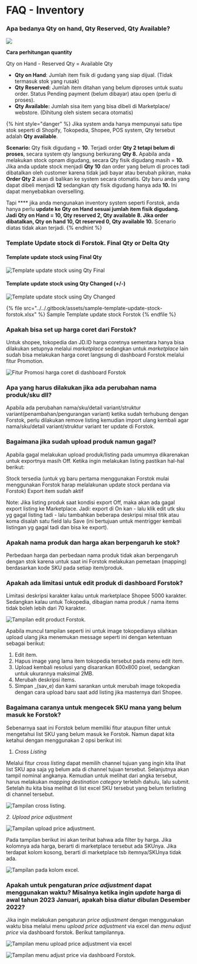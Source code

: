 # FAQ - Inventory

### Apa bedanya Qty on hand, Qty Reserved, Qty Available?

![](../../.gitbook/assets/qty-type-in-forstok.png)

**Cara perhitungan quantity** &#x20;

Qty on Hand - Reserved Qty = Available Qty

* **Qty on Hand**: Jumlah item fisik di gudang yang siap dijual. (Tidak termasuk stok yang rusak)
* **Qty Reserved:** Jumlah item ditahan yang belum diproses untuk suatu order. Status Pending payment (belum dibayar) atau open (perlu di proses).
* **Qty Available:** Jumlah sisa item yang bisa dibeli di Marketplace/ webstore. (Dihitung oleh sistem secara otomatis)&#x20;

{% hint style="danger" %}
Jika system anda hanya mempunyai satu tipe stok seperti di Shopify, Tokopedia, Shopee, POS system, Qty tersebut adalah **Qty available**.&#x20;

**Scenario:** Qty fisik digudang = **10**. Terjadi order **Qty 2 tetapi belum di proses**, secara system qty langsung berkurang **Qty 8.** Apabila anda melakukan stock opnam digudang, secara Qty fisik digudang masih = **10.** Jika anda update stock menjadi  **Qty** **10** dan order yang belum di proces tadi dibatalkan oleh customer karena tidak jadi bayar atau berubah pikiran, maka **Order Qty 2** akan di balikan ke system secara otomatis. Qty baru anda yang dapat dibeli menjadi **12** sedangkan qty fisik digudang hanya ada **10.** Ini dapat menyebabkan overselling.&#x20;

Tapi **** jika anda mengunakan inventory system seperti Forstok, anda hanya perlu **update ke Qty on Hand sesuai jumlah item fisik digudang. Jadi Qty on Hand = 10, Qty reserved 2, Qty available 8. Jika order dibatalkan, Qty on hand 10, Qt reserved 0, Qty available 10.** Scenario diatas tidak akan terjadi.&#x20;
{% endhint %}

### Template Update stock di Forstok. Final Qty or Delta Qty

#### Template update stock using Final Qty

![Template update stock using Qty Final](<../../.gitbook/assets/qty-update-final (1).png>)

#### Template update stock using Qty Changed (+/-)

![Template update stock using Qty Changed](../../.gitbook/assets/qty-update-delta.png)

{% file src="../../.gitbook/assets/sample-template-update-stock-forstok.xlsx" %}
Sample Template update stock Forstok
{% endfile %}

### **Apakah bisa set up harga coret dari Forstok?**

Untuk shopee, tokopedia dan JD.ID harga coretnya sementara hanya bisa dilakukan setupnya melalui _marketplace_ sedangkan untuk _marketplace_ lain sudah bisa melakukan harga coret langsung di dashboard Forstok melalui fitur Promotion.

![Fitur Promosi harga coret di dashboard Forstok](<../../.gitbook/assets/WhatsApp Image 2022-03-15 at 11.47.57.jpeg>)

### Apa yang harus dilakukan jika ada perubahan nama produk/sku dll?

Apabila ada perubahan nama/sku/detail variant/struktur variant(penambahan/pengurangan variant) ketika sudah terhubung dengan Forstok, perlu dilakukan remove listing kemudian import ulang kembali agar nama/sku/detail variant/struktur variant ter update di Forstok.

### **Bagaimana jika sudah upload produk namun gagal?**

Apabila gagal melakukan upload produk/listing pada umumnya dikarenakan untuk exportnya masih Off. Ketika ingin melakukan listing pastikan hal-hal berikut:

Stock tersedia (untuk yg baru pertama menggunakan Forstok mulai menggunakan Forstok harap melalakunan update stock perdana via Forstok) Export item sudah aktif

Note: Jika listing produk saat kondisi export Off, maka akan ada gagal export listing ke Marketplace. Jadi: export di On kan - lalu klik edit utk sku yg gagal listing tadi - lalu tambahkan beberapa deskripsi misal titik atau koma disalah satu field lalu Save (ini bertujuan untuk mentrigger kembali listingan yg gagal tadi dan bisa ke export).

### Apakah nama produk dan harga akan berpengaruh ke stok?

Perbedaan harga dan perbedaan nama produk tidak akan berpengaruh dengan stok karena untuk saat ini Forstok melakukan pemetaan (mapping) berdasarkan kode SKU pada setiap item/produk.

### **Apakah ada limitasi untuk edit produk di dashboard Forstok?**

Limitasi deskripsi karakter kalau untuk marketplace Shopee  5000 karakter. Sedangkan kalau untuk Tokopedia, dibagian nama produk / nama items tidak boleh lebih dari 70 karakter.

![Tampilan edit product Forstok.](<../../.gitbook/assets/tampilan edit item.png>)

Apabila muncul tampilan seperti ini untuk image tokopedianya silahkan upload ulang jika menemukan message seperti ini dengan ketentuan sebagai berikut:

1. Edit item.
2. Hapus image yang lama item tokopedia tersebut pada menu edit item.
3. Upload kembali resolusi yang disarankan 800x800 pixel, sedangkan untuk ukurannya maksimal 2MB.
4. Merubah deskripsi items.
5. Simpan _(sav_e) dan kami sarankan untuk merubah image tokopedia dengan cara upload baru saat add listing jika masternya dari Shopee.

### **Bagaimana caranya untuk mengecek SKU mana yang belum masuk ke Forstok?**

Sebenarnya saat ini Forstok belum memiliki fitur ataupun filter untuk mengetahui list SKU yang belum masuk ke Forstok. Namun dapat kita ketahui dengan menggunakan 2 opsi berikut ini:

1. _Cross Listing_

Melalui fitur _cross listing_ dapat memilih channel tujuan yang ingin kita lihat list SKU apa saja yg belum ada di channel tujuan tersebut. Selanjutnya akan tampil nominal angkanya. Kemudian untuk melihat dari angka tersebut, harus melakukan _mapping destination_ _category_ terlebih dahulu, lalu submit. Setelah itu kita bisa melihat di list excel SKU tersebut yang belum terlisting di channel tersebut.

![Tampilan cross listing.](<../../.gitbook/assets/cross listing.png>)

_2. Upload price adjustment_

![Tampilan upload price adjustment.](<../../.gitbook/assets/upload price adjustment.png>)

Pada tampilan berikut ini akan terihat bahwa ada filter by harga. Jika kolomnya ada harga, berarti di marketplace tersebut ada SKUnya. Jika terdapat kolom kosong, berarti di marketplace tsb itemnya/SKUnya tidak ada.

![Tampilan pada kolom excel.](../../.gitbook/assets/excel.png)

### **Apakah untuk pengaturan **_**price adjustment**_** dapat menggunakan waktu? Misalnya ketika ingin **_**update**_** harga di awal tahun 2023 Januari, apakah bisa diatur dibulan Desember 2022?**

Jika ingin melakukan pengaturan _price adjustment_ dengan menggunakan waktu bisa melalui menu _upload price adjustment_ via excel dan _menu adjust price_ via dashboard forstok. Berikut tampilannya.

![Tampilan menu upload price adjustment via excel](<../../.gitbook/assets/price 1.png>)

![Tampilan menu adjust price via dashboard Forstok.](<../../.gitbook/assets/price 2.png>)
